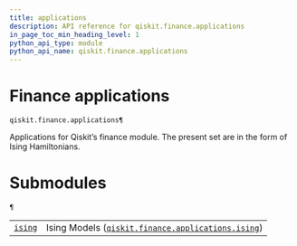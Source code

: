 ```yaml
---
title: applications
description: API reference for qiskit.finance.applications
in_page_toc_min_heading_level: 1
python_api_type: module
python_api_name: qiskit.finance.applications
---
```


<span id="module-qiskit.finance.applications" />

<span id="qiskit-finance-applications" />

# Finance applications

<span id="module-qiskit.finance.applications" />

`qiskit.finance.applications¶`

Applications for Qiskit’s finance module. The present set are in the form of Ising Hamiltonians.

# Submodules

<span id="module-qiskit.finance.applications" />

`¶`

|                                                                                                                           |                                                                                                                                                                      |
| ------------------------------------------------------------------------------------------------------------------------- | -------------------------------------------------------------------------------------------------------------------------------------------------------------------- |
| [`ising`](qiskit.finance.applications.ising#module-qiskit.finance.applications.ising "qiskit.finance.applications.ising") | Ising Models ([`qiskit.finance.applications.ising`](qiskit.finance.applications.ising#module-qiskit.finance.applications.ising "qiskit.finance.applications.ising")) |


